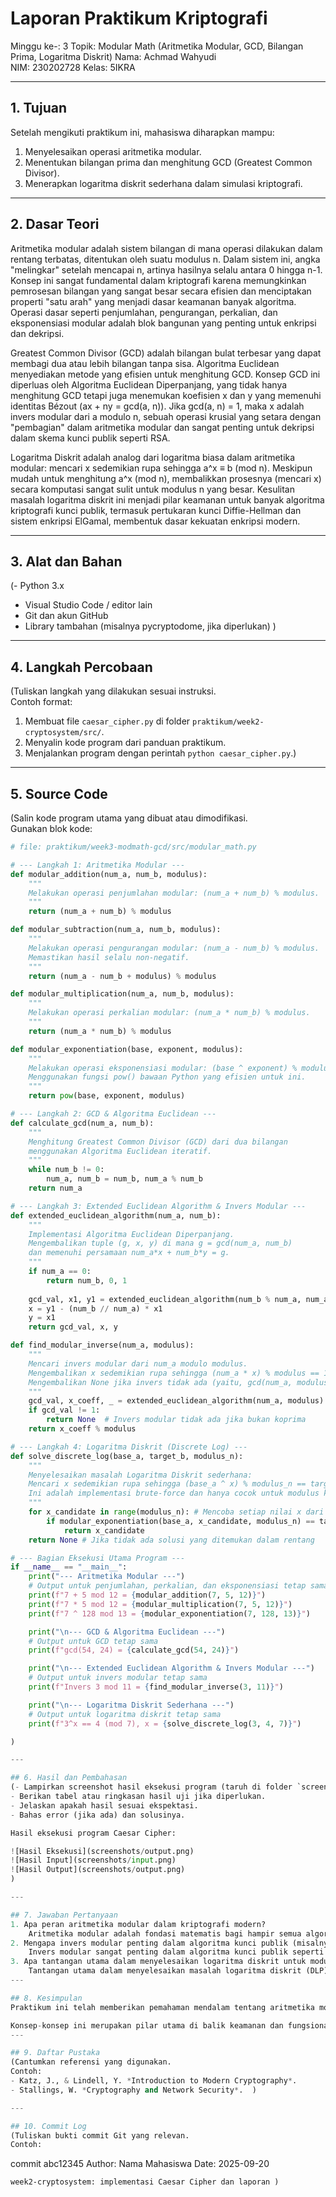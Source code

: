 # Laporan Praktikum Kriptografi
Minggu ke-: 3
Topik: Modular Math (Aritmetika Modular, GCD, Bilangan Prima, Logaritma Diskrit)
Nama: Achmad Wahyudi  
NIM: 230202728 
Kelas: 5IKRA

---

## 1. Tujuan
Setelah mengikuti praktikum ini, mahasiswa diharapkan mampu:  
1. Menyelesaikan operasi aritmetika modular.  
2. Menentukan bilangan prima dan menghitung GCD (Greatest Common Divisor).  
3. Menerapkan logaritma diskrit sederhana dalam simulasi kriptografi.  

---

## 2. Dasar Teori
Aritmetika modular adalah sistem bilangan di mana operasi dilakukan dalam rentang terbatas, ditentukan oleh suatu modulus n. Dalam sistem ini, angka "melingkar" setelah mencapai n, artinya hasilnya selalu antara 0 hingga n-1. Konsep ini sangat fundamental dalam kriptografi karena memungkinkan pemrosesan bilangan yang sangat besar secara efisien dan menciptakan properti "satu arah" yang menjadi dasar keamanan banyak algoritma. Operasi dasar seperti penjumlahan, pengurangan, perkalian, dan eksponensiasi modular adalah blok bangunan yang penting untuk enkripsi dan dekripsi.

Greatest Common Divisor (GCD) adalah bilangan bulat terbesar yang dapat membagi dua atau lebih bilangan tanpa sisa. Algoritma Euclidean menyediakan metode yang efisien untuk menghitung GCD. Konsep GCD ini diperluas oleh Algoritma Euclidean Diperpanjang, yang tidak hanya menghitung GCD tetapi juga menemukan koefisien x dan y yang memenuhi identitas Bézout (ax + ny = gcd(a, n)). Jika gcd(a, n) = 1, maka x adalah invers modular dari a modulo n, sebuah operasi krusial yang setara dengan "pembagian" dalam aritmetika modular dan sangat penting untuk dekripsi dalam skema kunci publik seperti RSA.

Logaritma Diskrit adalah analog dari logaritma biasa dalam aritmetika modular: mencari x sedemikian rupa sehingga a^x ≡ b (mod n). Meskipun mudah untuk menghitung a^x (mod n), membalikkan prosesnya (mencari x) secara komputasi sangat sulit untuk modulus n yang besar. Kesulitan masalah logaritma diskrit ini menjadi pilar keamanan untuk banyak algoritma kriptografi kunci publik, termasuk pertukaran kunci Diffie-Hellman dan sistem enkripsi ElGamal, membentuk dasar kekuatan enkripsi modern.

---
## 3. Alat dan Bahan
(- Python 3.x  
- Visual Studio Code / editor lain  
- Git dan akun GitHub  
- Library tambahan (misalnya pycryptodome, jika diperlukan)  )

---

## 4. Langkah Percobaan
(Tuliskan langkah yang dilakukan sesuai instruksi.  
Contoh format:
1. Membuat file `caesar_cipher.py` di folder `praktikum/week2-cryptosystem/src/`.
2. Menyalin kode program dari panduan praktikum.
3. Menjalankan program dengan perintah `python caesar_cipher.py`.)

---

## 5. Source Code
(Salin kode program utama yang dibuat atau dimodifikasi.  
Gunakan blok kode:

```python
# file: praktikum/week3-modmath-gcd/src/modular_math.py

# --- Langkah 1: Aritmetika Modular ---
def modular_addition(num_a, num_b, modulus):
    """
    Melakukan operasi penjumlahan modular: (num_a + num_b) % modulus.
    """
    return (num_a + num_b) % modulus

def modular_subtraction(num_a, num_b, modulus):
    """
    Melakukan operasi pengurangan modular: (num_a - num_b) % modulus.
    Memastikan hasil selalu non-negatif.
    """
    return (num_a - num_b + modulus) % modulus

def modular_multiplication(num_a, num_b, modulus):
    """
    Melakukan operasi perkalian modular: (num_a * num_b) % modulus.
    """
    return (num_a * num_b) % modulus

def modular_exponentiation(base, exponent, modulus):
    """
    Melakukan operasi eksponensiasi modular: (base ^ exponent) % modulus.
    Menggunakan fungsi pow() bawaan Python yang efisien untuk ini.
    """
    return pow(base, exponent, modulus)

# --- Langkah 2: GCD & Algoritma Euclidean ---
def calculate_gcd(num_a, num_b):
    """
    Menghitung Greatest Common Divisor (GCD) dari dua bilangan
    menggunakan Algoritma Euclidean iteratif.
    """
    while num_b != 0:
        num_a, num_b = num_b, num_a % num_b
    return num_a

# --- Langkah 3: Extended Euclidean Algorithm & Invers Modular ---
def extended_euclidean_algorithm(num_a, num_b):
    """
    Implementasi Algoritma Euclidean Diperpanjang.
    Mengembalikan tuple (g, x, y) di mana g = gcd(num_a, num_b)
    dan memenuhi persamaan num_a*x + num_b*y = g.
    """
    if num_a == 0:
        return num_b, 0, 1
    
    gcd_val, x1, y1 = extended_euclidean_algorithm(num_b % num_a, num_a)
    x = y1 - (num_b // num_a) * x1
    y = x1
    return gcd_val, x, y

def find_modular_inverse(num_a, modulus):
    """
    Mencari invers modular dari num_a modulo modulus.
    Mengembalikan x sedemikian rupa sehingga (num_a * x) % modulus == 1.
    Mengembalikan None jika invers tidak ada (yaitu, gcd(num_a, modulus) != 1).
    """
    gcd_val, x_coeff, _ = extended_euclidean_algorithm(num_a, modulus)
    if gcd_val != 1:
        return None  # Invers modular tidak ada jika bukan koprima
    return x_coeff % modulus

# --- Langkah 4: Logaritma Diskrit (Discrete Log) ---
def solve_discrete_log(base_a, target_b, modulus_n):
    """
    Menyelesaikan masalah Logaritma Diskrit sederhana:
    Mencari x sedemikian rupa sehingga (base_a ^ x) % modulus_n == target_b.
    Ini adalah implementasi brute-force dan hanya cocok untuk modulus kecil.
    """
    for x_candidate in range(modulus_n): # Mencoba setiap nilai x dari 0 hingga n-1
        if modular_exponentiation(base_a, x_candidate, modulus_n) == target_b:
            return x_candidate
    return None # Jika tidak ada solusi yang ditemukan dalam rentang

# --- Bagian Eksekusi Utama Program ---
if __name__ == "__main__":
    print("--- Aritmetika Modular ---")
    # Output untuk penjumlahan, perkalian, dan eksponensiasi tetap sama
    print(f"7 + 5 mod 12 = {modular_addition(7, 5, 12)}")
    print(f"7 * 5 mod 12 = {modular_multiplication(7, 5, 12)}")
    print(f"7 ^ 128 mod 13 = {modular_exponentiation(7, 128, 13)}")

    print("\n--- GCD & Algoritma Euclidean ---")
    # Output untuk GCD tetap sama
    print(f"gcd(54, 24) = {calculate_gcd(54, 24)}")

    print("\n--- Extended Euclidean Algorithm & Invers Modular ---")
    # Output untuk invers modular tetap sama
    print(f"Invers 3 mod 11 = {find_modular_inverse(3, 11)}")

    print("\n--- Logaritma Diskrit Sederhana ---")
    # Output untuk logaritma diskrit tetap sama
    print(f"3^x == 4 (mod 7), x = {solve_discrete_log(3, 4, 7)}")

)

---

## 6. Hasil dan Pembahasan
(- Lampirkan screenshot hasil eksekusi program (taruh di folder `screenshots/`).  
- Berikan tabel atau ringkasan hasil uji jika diperlukan.  
- Jelaskan apakah hasil sesuai ekspektasi.  
- Bahas error (jika ada) dan solusinya. 

Hasil eksekusi program Caesar Cipher:

![Hasil Eksekusi](screenshots/output.png)
![Hasil Input](screenshots/input.png)
![Hasil Output](screenshots/output.png)
)

---

## 7. Jawaban Pertanyaan
1. Apa peran aritmetika modular dalam kriptografi modern?
    Aritmetika modular adalah fondasi matematis bagi hampir semua algoritma kriptografi modern. Perannya sangat krusial karena ia memungkinkan operasi bilangan bulat tetap berada dalam rentang tertentu (0 hingga n-1), yang penting untuk efisiensi komputasi saat berurusan dengan bilangan sangat besar. Lebih dari itu, properti "satu arah" dari beberapa operasi modular, terutama eksponensiasi modular, sangat dimanfaatkan. Artinya, operasi mudah dilakukan dalam satu arah (enkripsi) tetapi sangat sulit atau tidak praktis untuk dibalik (dekripsi) tanpa informasi tambahan, seperti masalah logaritma diskrit dan pemfaktoran bilangan prima besar. Properti ini menjadi dasar keamanan untuk algoritma kunci publik.
2. Mengapa invers modular penting dalam algoritma kunci publik (misalnya RSA)?
    Invers modular sangat penting dalam algoritma kunci publik seperti RSA karena ia adalah kunci untuk proses dekripsi. Dalam RSA, kunci enkripsi (e) dan kunci dekripsi (d) adalah invers modular satu sama lain terhadap fungsi totient Euler dari n (yaitu, (e * d) ≡ 1 (mod φ(n))). Ketika sebuah pesan dienkripsi menggunakan kunci publik (e), hasilnya adalah ciphertext. Untuk mendekripsi ciphertext kembali menjadi pesan asli, penerima harus menggunakan kunci privat (d), yang merupakan invers modular dari e. Tanpa kemampuan untuk menghitung dan menggunakan invers modular ini, operasi kebalikan dari enkripsi tidak akan mungkin dilakukan secara matematis, sehingga dekripsi tidak dapat terjadi.
3. Apa tantangan utama dalam menyelesaikan logaritma diskrit untuk modulus besar?
    Tantangan utama dalam menyelesaikan masalah logaritma diskrit (DLP) untuk modulus besar adalah ketiadaan algoritma klasik yang efisien untuk melakukannya. Meskipun mudah untuk menghitung a^x mod n (eksponensiasi modular), mencari nilai x yang memenuhi a^x ≡ b (mod n) secara komputasi sangat sulit. Kompleksitas waktu dari algoritma terbaik yang diketahui secara klasik untuk DLP tumbuh secara sub-eksponensial atau bahkan eksponensial seiring dengan ukuran modulus n. Ini berarti bahwa untuk modulus n yang cukup besar (yang digunakan dalam praktik kriptografi, misalnya 2048-bit), waktu yang dibutuhkan untuk "memecahkan" masalah ini akan melebihi kemampuan komputasi saat ini dan masa depan yang dapat diperkirakan, bahkan dengan komputer tercepat. Kesulitan komputasi inilah yang menjadi dasar keamanan bagi banyak skema kriptografi kunci publik modern seperti Diffie-Hellman dan ElGamal.
---

## 8. Kesimpulan
Praktikum ini telah memberikan pemahaman mendalam tentang aritmetika modular dan aplikasinya dalam kriptografi. Implementasi fungsi-fungsi seperti aritmetika modular dasar, Greatest Common Divisor (GCD) menggunakan Algoritma Euclidean, Extended Euclidean Algorithm untuk menemukan invers modular, dan simulasi logaritma diskrit sederhana, menunjukkan bagaimana konsep matematika ini diimplementasikan secara praktis.

Konsep-konsep ini merupakan pilar utama di balik keamanan dan fungsionalitas algoritma kriptografi modern. Dari menjaga bilangan dalam rentang yang dapat dikelola hingga menciptakan masalah komputasi yang sulit sebagai dasar keamanan, aritmetika modular dan turunannya memainkan peran krusial dalam pertukaran kunci, enkripsi data, dan memastikan integritas serta kerahasiaan informasi di era digital.
---

## 9. Daftar Pustaka
(Cantumkan referensi yang digunakan.  
Contoh:  
- Katz, J., & Lindell, Y. *Introduction to Modern Cryptography*.  
- Stallings, W. *Cryptography and Network Security*.  )

---

## 10. Commit Log
(Tuliskan bukti commit Git yang relevan.  
Contoh:
```
commit abc12345
Author: Nama Mahasiswa <email>
Date:   2025-09-20

    week2-cryptosystem: implementasi Caesar Cipher dan laporan )
```

